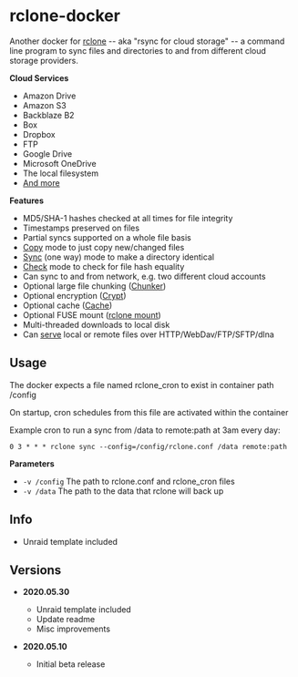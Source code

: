[appurl]: https://rclone.org/

# rclone-docker

Another docker for [rclone][appurl] -- aka "rsync for cloud storage" -- a command line program to sync files and directories to and from different cloud storage providers.

**Cloud Services**
* Amazon Drive
* Amazon S3
* Backblaze B2
* Box
* Dropbox
* FTP
* Google Drive
* Microsoft OneDrive
* The local filesystem
* [And more][appurl]  

**Features**

-   MD5/SHA-1 hashes checked at all times for file integrity
-   Timestamps preserved on files
-   Partial syncs supported on a whole file basis
-   [Copy](https://rclone.org/commands/rclone_copy/) mode to just copy new/changed files
-   [Sync](https://rclone.org/commands/rclone_sync/) (one way) mode to make a directory identical
-   [Check](https://rclone.org/commands/rclone_check/) mode to check for file hash equality
-   Can sync to and from network, e.g. two different cloud accounts
-   Optional large file chunking ([Chunker](https://rclone.org/chunker/))
-   Optional encryption ([Crypt](https://rclone.org/crypt/))
-   Optional cache ([Cache](https://rclone.org/cache/))
-   Optional FUSE mount ([rclone mount](https://rclone.org/commands/rclone_mount/))
-   Multi-threaded downloads to local disk
-   Can [serve](https://rclone.org/commands/rclone_serve/) local or remote files over HTTP/WebDav/FTP/SFTP/dlna

## Usage

The docker expects a file named rclone_cron to exist in container path /config

On startup, cron schedules from this file are activated within the container

Example cron to run a sync from /data to remote:path at 3am every day:
```
0 3 * * * rclone sync --config=/config/rclone.conf /data remote:path
```

**Parameters**
* `-v /config` The path to rclone.conf and rclone_cron files
* `-v /data` The path to the data that rclone will back up

## Info

* Unraid template included

## Versions

+ **2020.05.30**
  * Unraid template included
  * Update readme
  * Misc improvements

+ **2020.05.10**
  * Initial beta release
